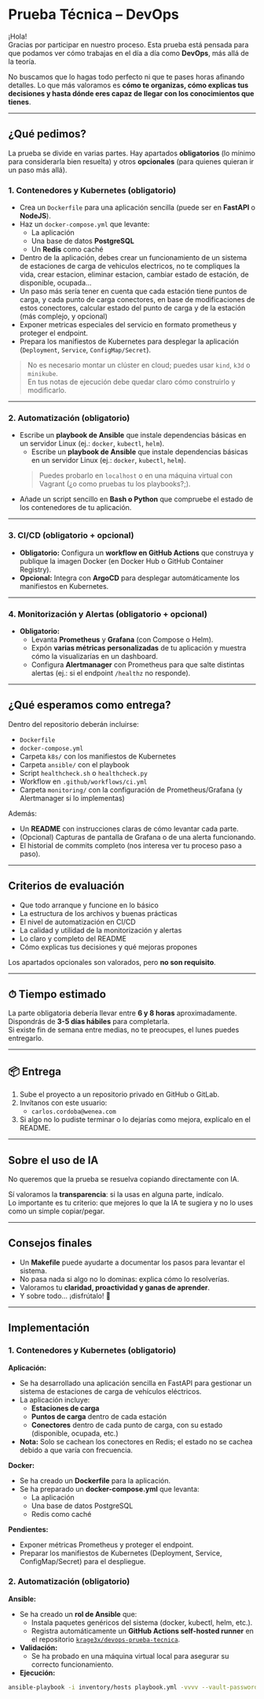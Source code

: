 # Prueba Técnica – DevOps

¡Hola!  
Gracias por participar en nuestro proceso. Esta prueba está pensada para que podamos ver cómo trabajas en el día a día como **DevOps**, más allá de la teoría.  

No buscamos que lo hagas todo perfecto ni que te pases horas afinando detalles. Lo que más valoramos es **cómo te organizas, cómo explicas tus decisiones y hasta dónde eres capaz de llegar con los conocimientos que tienes**.  

---

## ¿Qué pedimos?

La prueba se divide en varias partes. Hay apartados **obligatorios** (lo mínimo para considerarla bien resuelta) y otros **opcionales** (para quienes quieran ir un paso más allá).  

### 1. Contenedores y Kubernetes (obligatorio)
- Crea un `Dockerfile` para una aplicación sencilla (puede ser en **FastAPI** o **NodeJS**).  
- Haz un `docker-compose.yml` que levante:  
  - La aplicación  
  - Una base de datos **PostgreSQL**  
  - Un **Redis** como caché
- Dentro de la aplicación, debes crear un funcionamiento de un sistema de estaciones de carga de vehiculos electricos, no te compliques la vida, crear estacion, eliminar estacion, cambiar estado de estación, de disponible, ocupada...
- Un paso más sería tener en cuenta que cada estación tiene puntos de carga, y cada punto de carga conectores, en base de modificaciones de estos conectores, calcular estado del punto de carga y de la estación (más complejo, y opcional)
- Exponer metricas especiales del servicio en formato prometheus y proteger el endpoint.
- Prepara los manifiestos de Kubernetes para desplegar la aplicación (`Deployment`, `Service`, `ConfigMap/Secret`).  

> No es necesario montar un clúster en cloud; puedes usar `kind`, `k3d` o `minikube`.  
> En tus notas de ejecución debe quedar claro cómo construirlo y modificarlo.  

---

### 2. Automatización (obligatorio)
- Escribe un **playbook de Ansible** que instale dependencias básicas en un servidor Linux (ej.: `docker`, `kubectl`, `helm`).  
  - Escribe un **playbook de Ansible** que instale dependencias básicas en un servidor Linux (ej.: `docker`, `kubectl`, `helm`).  
  > Puedes probarlo en `localhost` o en una máquina virtual con Vagrant (¿o como pruebas tu los playbooks?;).  
- Añade un script sencillo en **Bash o Python** que compruebe el estado de los contenedores de tu aplicación.  

---

### 3. CI/CD (obligatorio + opcional)
- **Obligatorio:** Configura un **workflow en GitHub Actions** que construya y publique la imagen Docker (en Docker Hub o GitHub Container Registry).  
- **Opcional:** Integra con **ArgoCD** para desplegar automáticamente los manifiestos en Kubernetes.  

---

### 4. Monitorización y Alertas (obligatorio + opcional)
- **Obligatorio:**  
  - Levanta **Prometheus** y **Grafana** (con Compose o Helm).  
  - Expón  **varias métricas personalizadas** de tu aplicación y muestra cómo la visualizarías en un dashboard.   
  - Configura **Alertmanager** con Prometheus para que salte distintas alertas (ej.: si el endpoint `/healthz` no responde).  

---

## ¿Qué esperamos como entrega?

Dentro del repositorio deberán incluirse:  

- `Dockerfile`  
- `docker-compose.yml`  
- Carpeta `k8s/` con los manifiestos de Kubernetes  
- Carpeta `ansible/` con el playbook  
- Script `healthcheck.sh` o `healthcheck.py`  
- Workflow en `.github/workflows/ci.yml`  
- Carpeta `monitoring/` con la configuración de Prometheus/Grafana (y Alertmanager si lo implementas)  

Además:  
- Un **README** con instrucciones claras de cómo levantar cada parte.  
- (Opcional) Capturas de pantalla de Grafana o de una alerta funcionando.  
- El historial de commits completo (nos interesa ver tu proceso paso a paso).  

---

## Criterios de evaluación

- Que todo arranque y funcione en lo básico  
- La estructura de los archivos y buenas prácticas  
- El nivel de automatización en CI/CD  
- La calidad y utilidad de la monitorización y alertas  
- Lo claro y completo del README  
- Cómo explicas tus decisiones y qué mejoras propones  

Los apartados opcionales son valorados, pero **no son requisito**.  

---

## ⏱ Tiempo estimado

La parte obligatoria debería llevar entre **6 y 8 horas** aproximadamente.  
Dispondrás de **3-5 días hábiles** para completarla.  
Si existe fin de semana entre medias, no te preocupes, el lunes puedes entregarlo.

---

## 📦 Entrega

1. Sube el proyecto a un repositorio privado en GitHub o GitLab.  
2. Invítanos con este usuario:  
   - `carlos.cordoba@wenea.com`  
3. Si algo no lo pudiste terminar o lo dejarías como mejora, explícalo en el README.  

---

## Sobre el uso de IA

No queremos que la prueba se resuelva copiando directamente con IA.  

Sí valoramos la **transparencia**: si la usas en alguna parte, indícalo.  
Lo importante es tu criterio: que mejores lo que la IA te sugiera y no lo uses como un simple copiar/pegar.  

---

## Consejos finales

- Un **Makefile** puede ayudarte a documentar los pasos para levantar el sistema.  
- No pasa nada si algo no lo dominas: explica cómo lo resolverías.  
- Valoramos tu **claridad, proactividad y ganas de aprender**.  
- Y sobre todo… ¡disfrútalo! 🎉  

---

## Implementación
### 1. Contenedores y Kubernetes (obligatorio)

**Aplicación:**  
- Se ha desarrollado una aplicación sencilla en FastAPI para gestionar un sistema de estaciones de carga de vehículos eléctricos.  
- La aplicación incluye:  
  - **Estaciones de carga**  
  - **Puntos de carga** dentro de cada estación  
  - **Conectores** dentro de cada punto de carga, con su estado (disponible, ocupada, etc.)  
- **Nota:** Solo se cachean los conectores en Redis; el estado no se cachea debido a que varía con frecuencia.  

**Docker:**  
- Se ha creado un **Dockerfile** para la aplicación.  
- Se ha preparado un **docker-compose.yml** que levanta:  
  - La aplicación  
  - Una base de datos PostgreSQL  
  - Redis como caché  

**Pendientes:**  
- Exponer métricas Prometheus y proteger el endpoint.  
- Preparar los manifiestos de Kubernetes (Deployment, Service, ConfigMap/Secret) para el despliegue.

### 2. Automatización (obligatorio)

**Ansible:**  
- Se ha creado un **rol de Ansible** que:  
  - Instala paquetes genéricos del sistema (docker, kubectl, helm, etc.).  
  - Registra automáticamente un **GitHub Actions self-hosted runner** en el repositorio [`krage3x/devops-prueba-tecnica`](https://github.com/krage3x/devops-prueba-tecnica).  
- **Validación:**  
  - Se ha probado en una máquina virtual local para asegurar su correcto funcionamiento.  
- **Ejecución:**  
```bash
ansible-playbook -i inventory/hosts playbook.yml -vvvv --vault-password-file .vault_pass
```